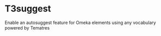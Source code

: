 # T3suggest
Enable an autosuggest feature for Omeka elements using any vocabulary powered by Tematres
